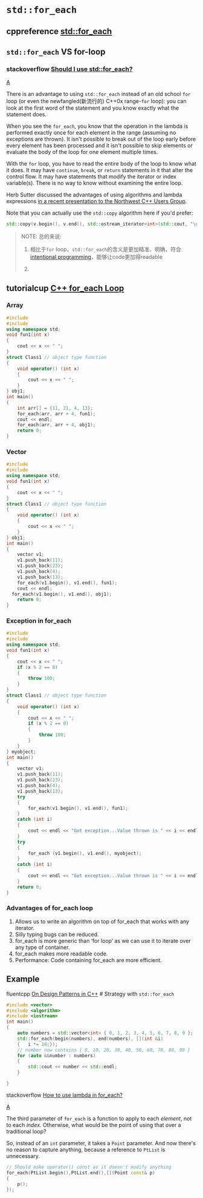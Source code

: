 # `std::for_each`



## cppreference [std::for_each](https://en.cppreference.com/w/cpp/algorithm/for_each)

## `std::for_each` VS for-loop

### stackoverflow [Should I use std::for_each?](https://stackoverflow.com/questions/6260600/should-i-use-stdfor-each)

[A](https://stackoverflow.com/a/6260709)

There is an advantage to using `std::for_each` instead of an old school `for` loop (or even the newfangled(新流行的) C++0x range-`for` loop): you can look at the first word of the statement and you know exactly what the statement does.

When you see the `for_each`, you know that the operation in the lambda is performed exactly once for each element in the range (assuming no exceptions are thrown). It isn't possible to break out of the loop early before every element has been processed and it isn't possible to skip elements or evaluate the body of the loop for one element multiple times.

With the `for` loop, you have to read the entire body of the loop to know what it does. It may have `continue`, `break`, or `return` statements in it that alter the control flow. It may have statements that modify the iterator or index variable(s). There is no way to know without examining the entire loop.

Herb Sutter discussed the advantages of using algorithms and lambda expressions [in a recent presentation to the Northwest C++ Users Group](http://herbsutter.com/2011/05/20/my-lambdas-talk-nwcpp-is-now-online/).

Note that you can actually use the `std::copy` algorithm here if you'd prefer:

```C++
std::copy(v.begin(), v.end(), std::ostream_iterator<int>(std::cout, "\n"));
```

> NOTE: 总的来说:
>
> 1) 相比于`for` loop，`std::for_each`的含义是更加精准、明确，符合[intentional programming](https://en.wikipedia.org/wiki/Intentional_programming)，能够让code更加得readable
>
> 2) 

## tutorialcup [C++ for_each Loop](https://www.tutorialcup.com/cplusplus/for-each-loop.htm)



### Array

```c++
#include 
#include 
using namespace std;
void fun1(int x) 
{
    cout << x << " ";
}
struct Class1 // object type function
{           
    void operator() (int x) 
    {
        cout << x << " ";
    }
} obj1;
int main() 
{
    int arr[] = {11, 21, 4, 13};
    for_each(arr, arr + 4, fun1);
    cout << endl;
    for_each(arr, arr + 4, obj1);
    return 0;
}
```

### Vector

```C++
#include 
#include 
using namespace std;
void fun1(int x) 
{
    cout << x << " ";
}
struct Class1 // object type function
{           
    void operator() (int x) 
    {
        cout << x << " ";
    }
} obj1;
int main() 
{
    vector v1;
    v1.push_back(11);
    v1.push_back(23);
    v1.push_back(4);
    v1.push_back(13);
    for_each(v1.begin(), v1.end(), fun1);        
    cout << endl;
  for_each(v1.begin(), v1.end(), obj1);        
    return 0;
}
```



### Exception in for_each

```C++
#include 
#include 
using namespace std;
void fun1(int x) 
{
    cout << x << " ";
    if (x % 2 == 0)
    {
        throw 100;
    }
}
struct Class1 // object type function
{           
    void operator() (int x) 
    {
        cout << x << " ";
        if (x % 2 == 0)
        {
            throw 100;
        }            
    }
} myobject;
int main() 
{
    vector v1;
    v1.push_back(11);
    v1.push_back(23);
    v1.push_back(4);
    v1.push_back(13);
    try 
    {
        for_each(v1.begin(), v1.end(), fun1);        
    } 
    catch (int i) 
    {
        cout << endl << "Got exception...Value thrown is " << i << endl;
    }
    try 
    {
        for_each (v1.begin(), v1.end(), myobject);
    } 
    catch (int i) 
    {
        cout << endl << "Got exception...Value thrown is " << i << endl;
    }    
    return 0;
}
```





### Advantages of for_each loop

1. Allows us to write an algorithm on top of for_each that works with any iterator.
2. Silly typing bugs can be reduced.
3. for_each is more generic than ‘for loop’ as we can use it to iterate over any type of container.
4. for_each makes more readable code.
5. Performance: Code containing for_each are more efficient.



## Example

fluentcpp [On Design Patterns in C++](https://www.fluentcpp.com/2020/12/18/on-design-patterns-in-cpp/) # Strategy with `std::for_each`

```C++
#include <vector>
#include <algorithm>
#include <iostream>
int main()
{
	auto numbers = std::vector<int> { 0, 1, 2, 3, 4, 5, 6, 7, 8, 9 };
	std::for_each(begin(numbers), end(numbers), [](int &i)
	{	i *= 10;});
	// number now contains { 0, 10, 20, 30, 40, 50, 60, 70, 80, 90 }
	for (auto &&number : numbers)
	{
		std::cout << number << std::endl;
	}

}

```

stackoverflow [How to use lambda in for_each?](https://stackoverflow.com/questions/11502523/how-to-use-lambda-in-for-each)

[A](https://stackoverflow.com/a/11502622)

The third parameter of `for_each` is a function to apply to each *element*, not to each *index*. Otherwise, what would be the point of using that over a traditional loop?

So, instead of an `int` parameter, it takes a `Point` parameter. And now there's no reason to capture anything, because a reference to `PtList` is unnecessary.

```cpp
// Should make operator() const as it doesn't modify anything
for_each(PtList.begin(),PtList.end(),[](Point const& p)
{
    p();
});
```

